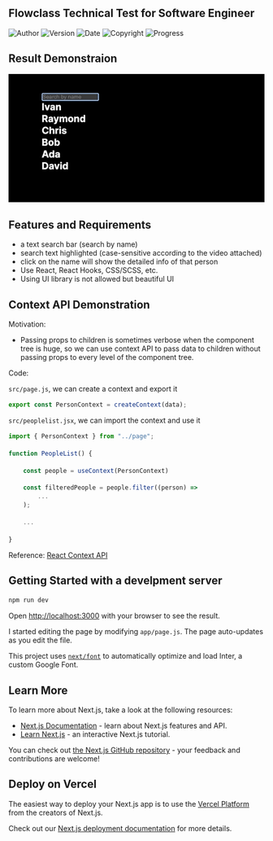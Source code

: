 ## Flowclass Technical Test for Software Engineer

![Author](https://img.shields.io/badge/Author-%20Chan%20Sik%20Lam%20Jerry-red)
![Version](https://img.shields.io/badge/Version-0.0.1-orange)
![Date](https://img.shields.io/badge/Date-4--6--2023-yellow)
![Copyright](https://img.shields.io/badge/Copyright-N.A.-green)
![Progress](https://img.shields.io/badge/Progress-Complete-blue)

## Result Demonstraion
![Demo](./src/app/asset/demo.gif)

## Features and Requirements
- a text search bar (search by name)
- search text highlighted (case-sensitive according to the video attached)
- click on the name will show the detailed info of that person
- Use React, React Hooks, CSS/SCSS, etc.
- Using UI library is not allowed but beautiful UI

## Context API Demonstration

Motivation: 
   
- Passing props to children is sometimes verbose when the component tree is huge, so we can use context API to pass data to children without passing props to every level of the component tree.

Code:

`src/page.js`, we can create a context and export it

```javascript
export const PersonContext = createContext(data);
```

`src/peoplelist.jsx`, we can import the context and use it

```javascript
import { PersonContext } from "../page";

function PeopleList() {

    const people = useContext(PersonContext)

    const filteredPeople = people.filter((person) =>
        ...
    );

    ...

}

```

Reference: [React Context API](https://reactjs.org/docs/context.html)

## Getting Started with a develpment server
```bash
npm run dev
```
Open [http://localhost:3000](http://localhost:3000) with your browser to see the result. 

I started editing the page by modifying `app/page.js`. The page auto-updates as you edit the file.

This project uses [`next/font`](https://nextjs.org/docs/basic-features/font-optimization) to automatically optimize and load Inter, a custom Google Font.

## Learn More

To learn more about Next.js, take a look at the following resources:

- [Next.js Documentation](https://nextjs.org/docs) - learn about Next.js features and API.
- [Learn Next.js](https://nextjs.org/learn) - an interactive Next.js tutorial.

You can check out [the Next.js GitHub repository](https://github.com/vercel/next.js/) - your feedback and contributions are welcome!

## Deploy on Vercel

The easiest way to deploy your Next.js app is to use the [Vercel Platform](https://vercel.com/new?utm_medium=default-template&filter=next.js&utm_source=create-next-app&utm_campaign=create-next-app-readme) from the creators of Next.js.

Check out our [Next.js deployment documentation](https://nextjs.org/docs/deployment) for more details.
